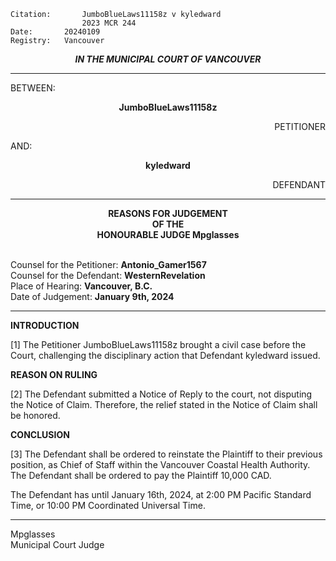 	Citation:       JumboBlueLaws11158z v kyledward
                	2023 MCR 244
	Date:		20240109
	Registry:	Vancouver

<p align="center"><b><i>
				IN THE MUNICIPAL COURT OF VANCOUVER
</b></i>

---

BETWEEN:
<p align="center"><b>		JumboBlueLaws11158z			</b>
<p align="right">		PETITIONER
<p>				AND:
<p align="center"><b>		kyledward			</b>
<p align="right">		DEFENDANT

---
	
<p align="center"><b>		
				REASONS FOR JUDGEMENT
<br>				OF THE
<br>				HONOURABLE JUDGE Mpglasses

</b>

<br>				Counsel for the Petitioner: **Antonio_Gamer1567**
<br>				Counsel for the Defendant: **WesternRevelation**
<br>				Place of Hearing: **Vancouver, B.C.**
<br>				Date of Judgement: **January 9th, 2024**

---

**INTRODUCTION**

[1] The Petitioner JumboBlueLaws11158z brought a civil case before the Court, challenging the disciplinary action that Defendant kyledward issued.

**REASON ON RULING**

[2] The Defendant submitted a Notice of Reply to the court, not disputing the Notice of Claim. Therefore, the relief stated in the Notice of Claim shall be honored.

**CONCLUSION**

[3] The Defendant shall be ordered to reinstate the Plaintiff to their previous position, as Chief of Staff within the Vancouver Coastal Health Authority. The Defendant shall be ordered to pay the Plaintiff 10,000 CAD.

The Defendant has until January 16th, 2024, at 2:00 PM Pacific Standard Time, or 10:00 PM Coordinated Universal Time.
	
---


Mpglasses	<br>
Municipal Court Judge
